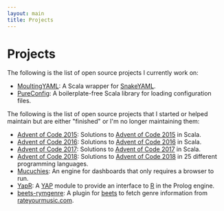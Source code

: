 ```yaml
---
layout: main
title: Projects
---
```


# Projects

The following is the list of open source projects I currently work on:

* [MoultingYAML](https://github.com/jcazevedo/moultingyaml): A Scala wrapper for
  [SnakeYAML][snakeyaml].
* [PureConfig](https://github.com/pureconfig/pureconfig): A boilerplate-free
  Scala library for loading configuration files.

The following is the list of open source projects that I started or helped
maintain but are either "finished" or I'm no longer maintaining them:

* [Advent of Code 2015](https://github.com/jcazevedo/advent-of-code-2015): Solutions to [Advent of Code 2015](https://adventofcode.com/2015) in Scala.
* [Advent of Code 2016](https://github.com/jcazevedo/advent-of-code-2016): Solutions to [Advent of Code 2016](https://adventofcode.com/2016) in Scala.
* [Advent of Code 2017](https://github.com/jcazevedo/advent-of-code-2017): Solutions to [Advent of Code 2017](https://adventofcode.com/2017) in Scala.
* [Advent of Code 2018](https://github.com/jcazevedo/advent-of-code-2018): Solutions to [Advent of Code 2018](https://adventofcode.com/2018) in 25 different programming languages.
* [Mucuchies](https://github.com/ShiftForward/mucuchies): An engine for dashboards that only requires a browser to run.
* [YapR](https://github.com/jcazevedo/YapR): A [YAP][yap] module to provide an interface to [R][r] in the Prolog engine.
* [beets-rymgenre](https://github.com/jcazevedo/beets-rymgenre): A plugin for [beets][beets] to fetch genre information from [rateyourmusic.com][rym].

[beets]: http://beets.radbox.org/
[r]: http://www.r-project.org/
[rym]: http://rateyourmusic.com/
[snakeyaml]: https://bitbucket.org/asomov/snakeyaml
[yap]: http://www.dcc.fc.up.pt/~vsc/Yap/
